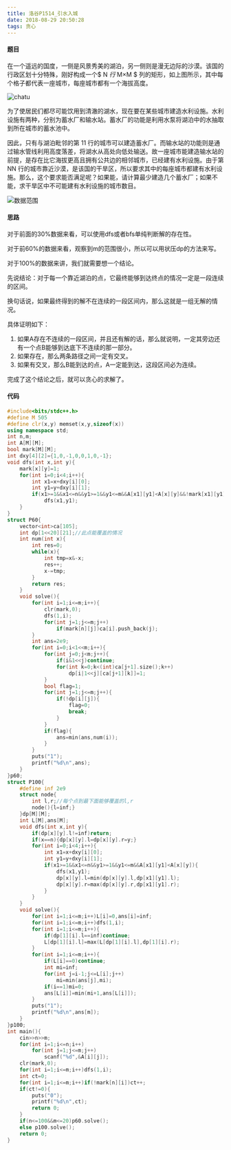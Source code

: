 ```yaml
---
title: 洛谷P1514_引水入城
date: 2018-08-29 20:50:28
tags: 贪心
---
```


#### 题目

在一个遥远的国度，一侧是风景秀美的湖泊，另一侧则是漫无边际的沙漠。该国的行政区划十分特殊，刚好构成一个$ N $行$ M×M $ 列的矩形，如上图所示，其中每个格子都代表一座城市，每座城市都有一个海拔高度。

![chatu](https://cdn.luogu.org/upload/pic/299.png)

为了使居民们都尽可能饮用到清澈的湖水，现在要在某些城市建造水利设施。水利设施有两种，分别为蓄水厂和输水站。蓄水厂的功能是利用水泵将湖泊中的水抽取到所在城市的蓄水池中。

因此，只有与湖泊毗邻的第 11 行的城市可以建造蓄水厂。而输水站的功能则是通过输水管线利用高度落差，将湖水从高处向低处输送。故一座城市能建造输水站的前提，是存在比它海拔更高且拥有公共边的相邻城市，已经建有水利设施。由于第 NN 行的城市靠近沙漠，是该国的干旱区，所以要求其中的每座城市都建有水利设施。那么，这个要求能否满足呢？如果能，请计算最少建造几个蓄水厂；如果不能，求干旱区中不可能建有水利设施的城市数目。

![数据范围](https://cdn.luogu.org/upload/pic/301.png)
<!--more-->
#### 思路

对于前面的30%数据来看，可以使用dfs或者bfs单纯判断解的存在性。

对于前60%的数据来看，观察到m的范围很小，所以可以用状压dp的方法来写。

对于100%的数据来讲，我们就需要想一个结论。

先说结论：对于每一个靠近湖泊的点，它最终能够到达终点的情况一定是一段连续的区间。

换句话说，如果最终得到的解不在连续的一段区间内，那么这就是一组无解的情况。

具体证明如下：

1. 如果A存在不连续的一段区间，并且还有解的话，那么就说明，一定其旁边还有一个点B能够到达底下不连续的那一部分。
2. 如果存在，那么两条路径之间一定有交叉。
3. 如果有交叉，那么B能到达的点，A一定能到达，这段区间必为连续。

完成了这个结论之后，就可以贪心的求解了。

#### 代码
```c++
#include<bits/stdc++.h>
#define M 505
#define clr(x,y) memset(x,y,sizeof(x))
using namespace std;
int n,m;
int A[M][M];
bool mark[M][M];
int dxy[4][2]={1,0,-1,0,0,1,0,-1};
void dfs(int x,int y){
	mark[x][y]=1;
	for(int i=0;i<4;i++){
		int x1=x+dxy[i][0];
		int y1=y+dxy[i][1];
		if(x1>=1&&x1<=n&&y1>=1&&y1<=m&&A[x1][y1]<A[x][y]&&!mark[x1][y1])
			dfs(x1,y1);
	}
}
struct P60{
	vector<int>ca[105];
	int dp[1<<20][21];//此点能覆盖的情况 
	int num(int x){
		int res=0;
		while(x){
			int tmp=x&-x;
			res++;
			x-=tmp;
		}
		return res;
	}
	void solve(){
		for(int i=1;i<=m;i++){
			clr(mark,0);
			dfs(1,i);
			for(int j=1;j<=m;j++)
				if(mark[n][j])ca[i].push_back(j);
		}
		int ans=2e9;
		for(int i=0;i<1<<m;i++){
			for(int j=0;j<m;j++){
				if(i&1<<j)continue;
				for(int k=0;k<(int)ca[j+1].size();k++)
					dp[i|1<<j][ca[j+1][k]]=1;
			} 
			bool flag=1;
			for(int j=1;j<=m;j++){
				if(!dp[i][j]){
					flag=0;
					break;
				}
			}
			if(flag){
				ans=min(ans,num(i));
			}
		}
		puts("1");
		printf("%d\n",ans);
	}
}p60;
struct P100{
	#define inf 2e9
	struct node{
		int l,r;//每个点到最下面能够覆盖的l,r 
		node(){l=inf;}
	}dp[M][M];
	int L[M],ans[M];
	void dfs(int x,int y){
		if(dp[x][y].l!=inf)return;
		if(x==n){dp[x][y].l=dp[x][y].r=y;}
		for(int i=0;i<4;i++){
			int x1=x+dxy[i][0];
			int y1=y+dxy[i][1];
			if(x1>=1&&x1<=n&&y1>=1&&y1<=m&&A[x1][y1]<A[x][y]){
				dfs(x1,y1);
				dp[x][y].l=min(dp[x][y].l,dp[x1][y1].l);
				dp[x][y].r=max(dp[x][y].r,dp[x1][y1].r);
			} 
		} 
	}
	void solve(){
		for(int i=1;i<=m;i++)L[i]=0,ans[i]=inf;
		for(int i=1;i<=m;i++)dfs(1,i);
		for(int i=1;i<=m;i++){
			if(dp[1][i].l==inf)continue;
			L[dp[1][i].l]=max(L[dp[1][i].l],dp[1][i].r);
		}
		for(int i=1;i<=m;i++){
			if(L[i]==0)continue;
			int mi=inf;
			for(int j=i-1;j<=L[i];j++)
				mi=min(ans[j],mi);
			if(i==1)mi=0;
			ans[L[i]]=min(mi+1,ans[L[i]]);
		}
		puts("1");
		printf("%d\n",ans[m]);
	}
}p100;
int main(){
	cin>>n>>m;
	for(int i=1;i<=n;i++)
		for(int j=1;j<=m;j++)
			scanf("%d",&A[i][j]);
	clr(mark,0);
	for(int i=1;i<=m;i++)dfs(1,i);
	int ct=0;
	for(int i=1;i<=m;i++)if(!mark[n][i])ct++;
	if(ct!=0){
		puts("0");
		printf("%d\n",ct);
		return 0;
	}
	if(n<=100&&m<=20)p60.solve();
	else p100.solve();
	return 0;
}
```